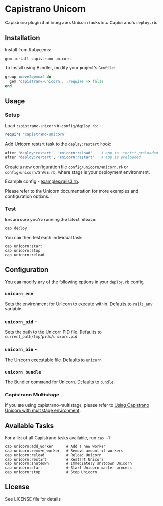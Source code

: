 # Capistrano Unicorn

Capistrano plugin that integrates Unicorn tasks into Capistrano's `deploy.rb`.

## Installation

Install from Rubygems:

```
gem install capistrano-unicorn
```

To Install using Bundler, modify your project's `Gemfile`:

```ruby
group :development do
  gem 'capistrano-unicorn', :require => false
end
```


## Usage

### Setup

Load `capistrano-unicorn` in `config/deploy.rb`:

```ruby
require 'capistrano-unicorn'
```

Add Unicorn restart task to the `deplay:restart` hook:

```ruby
after 'deploy:restart', 'unicorn:reload'    # app is **not** preloaded
after 'deploy:restart', 'unicorn:restart'   # app is preloaded
```

Create a new configuration file `config/unicorn/unicorn.rb` or `config/unicorn/STAGE.rb`, where stage is your deployment environment.

Example config -
[examples/rails3.rb](https://github.com/sosedoff/capistrano-unicorn/blob/master/examples/rails3.rb).

Please refer to the Unicorn documentation for more examples and configuration
options.

### Test

Ensure sure you're running the latest release:

```
cap deploy
```

You can then test each individual task:

```
cap unicorn:start
cap unicorn:stop
cap unicorn:reload
```

## Configuration

You can modify any of the following options in your `deploy.rb` config.

### `unicorn_env`

Sets the environment for Unicorn to execute within. Defaults to `rails_env`
variable.

### `unicorn_pid` - 

Sets the path to the Unicorn PID file. Defaults to
`current_path/tmp/pids/unicorn.pid`

### `unicorn_bin` - 

The Unicorn executable file. Defaults to `unicorn`.

### `unicorn_bundle`

The Bundler command for Unicorn. Defaults to `bundle`.

### Capistrano Multistage

If you are using capistrano-multistage, please refer to [Using Capistrano Unicorn with multistage environment](https://github.com/sosedoff/capistrano-unicorn/wiki/Using-capistrano-unicorn-with-multistage-environment).


## Available Tasks

For a list of all Capistrano tasks available, run `cap -T`:

```
cap unicorn:add_worker      # Add a new worker
cap unicorn:remove_worker   # Remove amount of workers
cap unicorn:reload          # Reload Unicorn
cap unicorn:restart         # Restart Unicorn
cap unicorn:shutdown        # Immediately shutdown Unicorn
cap unicorn:start           # Start Unicorn master process
cap unicorn:stop            # Stop Unicorn
```

## License

See LICENSE file for details.

